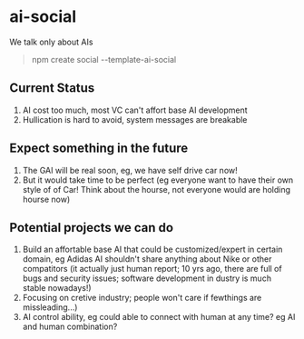 # ai-social

We talk only about AIs

> npm create social --template-ai-social

## Current Status

1. AI cost too much, most VC can't affort base AI development
2. Hullication is hard to avoid, system messages are breakable

## Expect something in the future

1. The GAI will be real soon, eg, we have self drive car now!
2. But it would take time to be perfect (eg everyone want to have their own style of of Car! Think about the hourse, not everyone would are holding hourse now)

## Potential projects we can do

1. Build an affortable base AI that could be customized/expert in certain domain,
eg Adidas AI shouldn't share anything about Nike or other compatitors (it actually just human report;
10 yrs ago, there are full of bugs and security issues; software development in dustry is much stable nowadays!)
2. Focusing on cretive industry; people won't care if fewthings are missleading...)
3. AI control ability, eg could able to connect with human at any time? eg AI and human combination?
